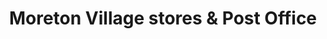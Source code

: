---
title: "Moreton Village stores & Post Office"
url: /hereford/moreton-village-stores-and-post-office/
shop: convenience
---